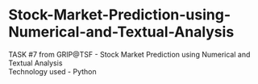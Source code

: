 # Stock-Market-Prediction-using-Numerical-and-Textual-Analysis

TASK #7 from GRIP@TSF - Stock Market Prediction using Numerical and Textual Analysis
</br>
Technology used - Python
